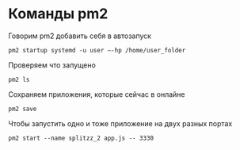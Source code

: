 # Команды pm2

Говорим pm2 добавить себя в автозапуск
```
pm2 startup systemd -u user —-hp /home/user_folder
```

Проверяем что запущено
```
pm2 ls
```

Сохраняем приложения, которые сейчас в онлайне
```
pm2 save
```

Чтобы запустить одно и тоже приложение на двух разных портах
```
pm2 start --name splitzz_2 app.js -- 3330
```
